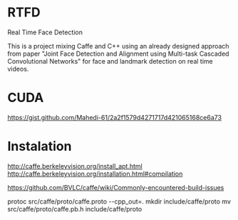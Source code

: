 # RTFD
Real Time Face Detection

This is a project mixing Caffe and C++ using an already designed approach from paper "Joint Face Detection and Alignment using Multi-task Cascaded Convolutional Networks" for face and landmark detection on real time videos.

# CUDA
https://gist.github.com/Mahedi-61/2a2f1579d4271717d421065168ce6a73

# Instalation
http://caffe.berkeleyvision.org/install_apt.html
http://caffe.berkeleyvision.org/installation.html#compilation

https://github.com/BVLC/caffe/wiki/Commonly-encountered-build-issues

protoc src/caffe/proto/caffe.proto --cpp_out=.
mkdir include/caffe/proto
mv src/caffe/proto/caffe.pb.h include/caffe/proto
